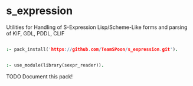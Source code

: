 # s_expression
Utilities for Handling of S-Expression Lisp/Scheme-Like forms and parsing of KIF, GDL, PDDL, CLIF

```prolog

:- pack_install('https://github.com/TeamSPoon/s_expression.git').


:- use_module(library(sexpr_reader)).

```

TODO Document this pack!

